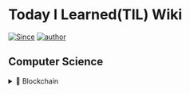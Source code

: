 # Today I Learned(TIL) Wiki

[![Since](https://img.shields.io/badge/since-2021.03.01-333333.svg?style=flat-square)](https://JSHan94.github.io)
[![author](https://img.shields.io/badge/author-JSHan94-0066FF.svg?style=flat-square)](https://JSHan94.github.io)


## Computer Science

<details>
  <summary>📌 Blockchain</summary>

 - ### Blockchain
    - [기술 동향 및 개념 이해]()
      - 블록체인의 최신 기술 동향
      - Public vs Private Blockchain
      - Why Blockchain is Disruptive?
      - Token Economy & Governance
      - IPO/ICO/IEO/STO
      - UTXO와 Balance 모델
    - [합의 알고리즘]()
      - 합의 알고리즘이란? 필요성은? <!--Safety, Liveness, Consensus가 이루어지는 방법, Finality-->
      - PoW vs PoS vs DPoS
      - BFT, PBFT
      - Tendermint
      - Raft
    - [Ledger]()
      - Blockchain의 구조와 Ledger의 트리 구조
      - 블록체인의 구조  <!--블록헤더/바디, 머클트리/패트리시아트리-->
      - Blockchain TX Flow
      - Sharding
    - [Network]()
      - P2P 통신
      - Gassip Protocol
      - Membership Protocol
      - Paxos
      - Multicast
    - [Storage]()
      - IPFS 
    - [암호학]()
      - Hash 알고리즘 <!--SHA 256, Keecak-256-->
      - 대칭 키 vs 비대칭 키 <!--AES, RSA,PKI-->
      - 디지털 서명 알고리즘 <!--ECDSA-->  
      - Zero-Knowledge Proof
    - Security
      - 블록체인 Attack 종류 및 대응 방안 <!--합의 알고리즘별 대응, DDos, 코드보안, Reentrancy-->
      - 키 관리 <!--HSM,Multi-sig,MPC, Shamir Secret Sharing, HD Wallet-->
      - 지갑 관리 <!--HD Wallet, -->
      - [Blockchain Privacy 프로젝트](https://github.com/JSHan94/TIL/blob/main/Blockchain/Security/Blockchain%20Privacy%20%ED%94%84%EB%A1%9C%EC%A0%9D%ED%8A%B8.md)
    - [Smart Contract]()
      - 스마트 컨트랙트의 개념과 동작 원리
      - 컨트랙트 개발 시 제약 사항
      - Virtual Machine <!--EVM-->
</details>
